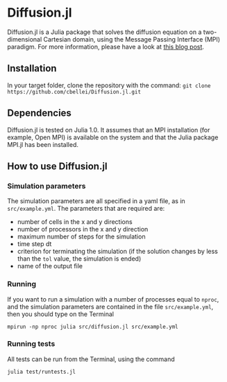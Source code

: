 # Diffusion.jl

Diffusion.jl is a Julia package that solves the diffusion equation on a two-dimensional Cartesian domain, using
the Message Passing Interface (MPI) paradigm. For more information, please have a look at 
<a href="http://www.claudiobellei.com/2018/09/30/julia-mpi/">this blog post</a>.

## Installation
In your target folder, clone the repository with the command:
```git clone https://github.com/cbellei/Diffusion.jl.git```

## Dependencies
Diffusion.jl is tested on Julia 1.0. It assumes that an MPI installation (for example, Open MPI) is available on the system
and that the Julia package MPI.jl has been installed.

## How to use Diffusion.jl

### Simulation parameters
The simulation parameters are all specified in a yaml file, as in `src/example.yml`. 
The parameters that are required are:
* number of cells in the x and y directions
* number of processors in the x and y direction
* maximum number of steps for the simulation
* time step dt
* criterion for terminating the simulation (if the solution changes by less than the `tol` value, the simulation is ended)
* name of the output file

### Running
If you want to run a simulation with a number of processes equal to `nproc`, and the simulation parameters are
contained in the file `src/example.yml`, then you should type on the Terminal
```
mpirun -np nproc julia src/diffusion.jl src/example.yml
```

### Running tests
All tests can be run from the Terminal, using the command 
```
julia test/runtests.jl
```

